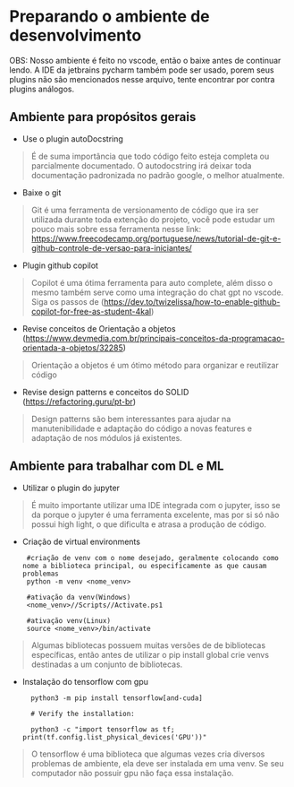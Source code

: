 # Preparando o ambiente de desenvolvimento
OBS: Nosso ambiente é feito no vscode, então o baixe antes de continuar lendo. A IDE da jetbrains pycharm também pode ser usado, porem seus plugins não são mencionados nesse arquivo, tente encontrar por contra plugins análogos.

## Ambiente para propósitos gerais
- Use o plugin autoDocstring

> É de suma importância que todo código feito esteja completa ou parcialmente documentado. O autodocstring irá deixar toda documentação padronizada no padrão google, o melhor atualmente.

- Baixe o git
> Git é uma ferramenta de versionamento de código que ira ser utilizada durante toda extenção do projeto, você pode estudar um pouco mais sobre essa ferramenta nesse link: https://www.freecodecamp.org/portuguese/news/tutorial-de-git-e-github-controle-de-versao-para-iniciantes/


- Plugin github copilot
> Copilot é uma ótima ferramenta para auto complete, além disso o mesmo também serve como uma integração do chat gpt no vscode. Siga os passos de (https://dev.to/twizelissa/how-to-enable-github-copilot-for-free-as-student-4kal)

- Revise conceitos de Orientação a objetos
(https://www.devmedia.com.br/principais-conceitos-da-programacao-orientada-a-objetos/32285)
> Orientação a objetos é um ótimo método para organizar e reutilizar código 

- Revise design patterns e conceitos do SOLID
(https://refactoring.guru/pt-br)
> Design patterns são bem interessantes para ajudar na manutenibilidade e adaptação do código a novas features e adaptação de nos módulos já existentes.


## Ambiente para trabalhar com DL e ML

- Utilizar o plugin do jupyter
> É muito importante utilizar uma IDE integrada com o jupyter, isso se da porque o jupyter é uma ferramenta excelente, mas por si só não possui high light, o que dificulta e atrasa a produção de código.

- Criação de virtual environments

	   #criação de venv com o nome desejado, geralmente colocando como nome a biblioteca principal, ou especificamente as que causam problemas
	   python -m venv <nome_venv>
	   
	   #ativação da venv(Windows)
	   <nome_venv>//Scripts//Activate.ps1
	   
	   #ativação venv(Linux)
	   source <nome_venv>/bin/activate
	   
> Algumas bibliotecas possuem muitas versões de de bibliotecas específicas, então antes de utilizar o pip install global crie venvs destinadas a um conjunto de bibliotecas.

- Instalação do tensorflow com gpu

        python3 -m pip install tensorflow[and-cuda]

        # Verify the installation:
        
        python3 -c "import tensorflow as tf; print(tf.config.list_physical_devices('GPU'))"
> O tensorflow é uma biblioteca que algumas vezes cria diversos problemas de ambiente, ela deve ser instalada em uma venv. Se seu computador não possuir gpu não faça essa instalação.
